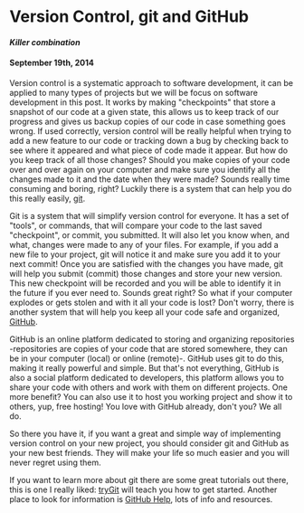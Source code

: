 <!-- This template is in markdown, not html, so
  it will not render beautifully when you copy and
  paste it into your github.io site, but it will at
  least be published. Next week you'll be creating a
  blog template using HTML and CSS and you'll be able
  to copy and paste the blog posts from week 1 in there
  to make them pretty next week.

  For now, please replace the title, subtitle (if desired),
  and date with the text you would like. Markdown is pretty
  simple, so you can just feel free to type. =) -->


# Version Control, git and GitHub
#### _Killer combination_
#### September 19th, 2014

Version control is a systematic approach to software development, it can be applied to many types of projects but we will be focus on software development in this post. It works by making "checkpoints" that store a snapshot of our code at a given state, this allows us to keep track of our progress and gives us backup copies of our code in case something goes wrong. If used correctly, version control will be really helpful when trying to add a new feature to our code or tracking down a bug by checking back to see where it appeared and what piece of code made it appear. But how do you keep track of all those changes? Should you make copies of your code over and over again on your computer and make sure you identify all the changes made to it and the date when they were made? Sounds really time consuming and boring, right? Luckily there is a system that can help you do this really easily, [git](http://www.git-scm.com/).

Git is a system that will simplify version control for everyone. It has a set of "tools", or commands, that will compare your code to the last saved "checkpoint", or commit, you submitted. It will also let you know when, and what, changes were made to any of your files. For example, if you add a new file to your project, git will notice it and make sure you add it to your next commit! Once you are satisfied with the changes you have made, git will help you submit (commit) those changes and store your new version. This new checkpoint will be recorded and you will be able to identify it in the future if you ever need to. Sounds great right? So what if your computer explodes or gets stolen and with it all your code is lost? Don't worry, there is another system that will help you keep all your code safe and organized, [GitHub](http://www.github.com/).

GitHub is an online platform dedicated to storing and organizing repositories -repositories are copies of your code that are stored somewhere, they can be in your computer (local) or online (remote)-. GitHub uses git to do this, making it really powerful and simple. But that's not everything, GitHub is also a social platform dedicated to developers, this platform allows you to share your code with others and work with them on different projects. One more benefit? You can also use it to host you working project and show it to others, yup, free hosting! You love with GitHub already, don't you? We all do.

So there you have it, if you want a great and simple way of implementing version control on your new project, you should consider git and GitHub as your new best friends. They will make your life so much easier and you will never regret using them.

If you want to learn more about git there are some great tutorials out there, this is one I really liked: [tryGit](https://try.github.io/levels/1/challenges/1) will teach you how to get started. Another place to look for information is [GitHub Help](https://help.github.com/articles/what-are-other-good-resources-for-learning-git-and-github), lots of info and resources.

